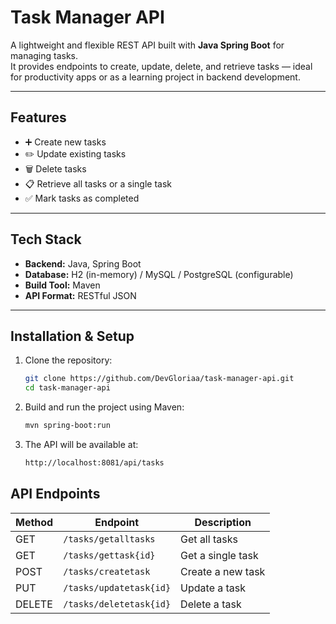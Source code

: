 # Task Manager API

A lightweight and flexible REST API built with **Java Spring Boot** for managing tasks.  
It provides endpoints to create, update, delete, and retrieve tasks — ideal for productivity apps or as a learning project in backend development.

---

## Features
- ➕ Create new tasks  
- ✏️ Update existing tasks  
- 🗑️ Delete tasks  
- 📋 Retrieve all tasks or a single task  
- ✅ Mark tasks as completed  

---

## Tech Stack
- **Backend:** Java, Spring Boot  
- **Database:** H2 (in-memory) / MySQL / PostgreSQL (configurable)  
- **Build Tool:** Maven  
- **API Format:** RESTful JSON  

---

## Installation & Setup

1. Clone the repository:
   ```bash
   git clone https://github.com/DevGloriaa/task-manager-api.git
   cd task-manager-api

2. Build and run the project using Maven:
   ```bash
   mvn spring-boot:run

 3. The API will be available at:
    ```bash
    http://localhost:8081/api/tasks


## API Endpoints

| Method | Endpoint                 | Description       |
|--------|--------------------------|-------------------|
| GET    | `/tasks/getalltasks`     | Get all tasks     |
| GET    | `/tasks/gettask{id}`     | Get a single task |
| POST   | `/tasks/createtask`      | Create a new task |
| PUT    | `/tasks/updatetask{id}`  | Update a task     |
| DELETE | `/tasks/deletetask{id}`  | Delete a task     |





